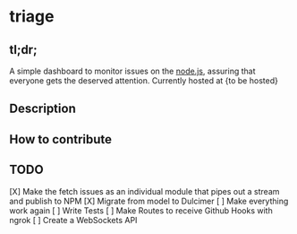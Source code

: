 triage
================

## tl;dr;
A simple dashboard to monitor issues on the [node.js](https://github.com/joyent/node), assuring that everyone gets the deserved attention. Currently hosted at {to be hosted}

## Description


## How to contribute




## TODO

[X] Make the fetch issues as an individual module that pipes out a stream and publish to NPM
[X] Migrate from model to Dulcimer
[ ] Make everything work again
[ ] Write Tests
[ ] Make Routes to receive Github Hooks with ngrok
[ ] Create a WebSockets API
